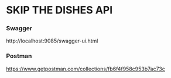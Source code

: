 # SKIP THE DISHES API

### Swagger
http://localhost:9085/swagger-ui.html

### Postman
https://www.getpostman.com/collections/fb6f4f958c953b7ac73c